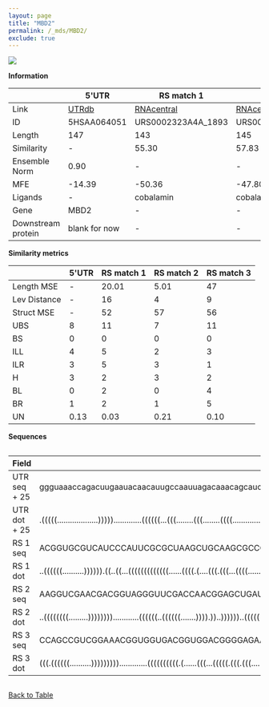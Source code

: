 ```yaml
---
layout: page
title: "MBD2"
permalink: /_mds/MBD2/
exclude: true
---
```




![](../../alns_9.28.22/aln_5HSAA064051_0.999.png?raw=true)


**Information**

| | 5'UTR       | RS match 1   | RS match 2  | RS match 3 |
| ---- | ----------- | ----------- | ----------- | ----------- |
| Link | <a href="http://utrdb.ba.itb.cnr.it/getutr/5HSAA064051/1" target="_blank" rel="noopener noreferrer">UTRdb</a>   | <a href="https://rnacentral.org/rna/URS0002323A4A/1893" target="_blank" rel="noopener noreferrer">RNAcentral</a>     |<a href="https://rnacentral.org/rna/URS00023154D8/2018041" target="_blank" rel="noopener noreferrer">RNAcentral</a>  | <a href="https://rnacentral.org/rna/URS0002321F47/196162" target="_blank" rel="noopener noreferrer">RNAcentral</a>   |
| ID | 5HSAA064051     | URS0002323A4A_1893     | URS00023154D8_2018041     | URS0002321F47_196162     |
| Length | 147     |  143    | 145   |  144    |
| Similarity | - | 55.30 | 57.83 | 58.04 |
| Ensemble Norm | 0.90 | - | - | - |
| MFE | -14.39 | -50.36 | -47.80 | -61.12 |
| Ligands | - | cobalamin | cobalamin | cobalamin |
| Gene | MBD2 | - | - | - |
| Downstream protein | blank for now    |    -    | -  | - |


**Similarity metrics**

| | 5'UTR       | RS match 1   | RS match 2  | RS match 3 |
| ---- | ----------- | ----------- | ----------- | ----------- |
| Length MSE | - | 20.01 | 5.01 | 47 |
| Lev Distance | - | 16 | 4 | 9 |
| Struct MSE | - | 52 | 57 | 56 |
| UBS| 8 | 11 | 7 | 11 |
| BS | 0 | 0 | 0 | 0 |
| ILL | 4 | 5 | 2 | 3 |
| ILR | 3 | 5 | 3 | 1 |
| H | 3 | 2 | 3 | 2 |
| BL | 0 | 2 | 0 | 4 |
| BR | 1 | 2 | 1 | 5 |
| UN | 0.13 | 0.03 | 0.21 | 0.10 |

**Sequences**


<div style="overflow-x:auto;">

<table>
<colgroup>
<col width="30%" />
<col width="70%" />
</colgroup>
<thead>
<tr class="header">
<th>Field</th>
<th>Description</th>
</tr>
</thead>
<tbody>
<tr>
<td markdown="span">UTR seq + 25 </td>
<td markdown="span"> ggguaaaccagacuugaauacaacauugccaauuagacaaacagcaucaauuuucaaacaaccgguaaccaaagucacaaaucauccuaguaauaaagugaaaucagacccacaacgaaugaATGCGCGCGCACCCGGGGGGAGGCC </td>
</tr>
<tr>
<td markdown="span">UTR dot + 25  </td>
<td markdown="span"> .(((((...................))))).............((((((...(((........(((........((((...................))))......)))......)))))).)))....((..((....))..)).
</td>
</tr>


<tr>
<td markdown="span">RS 1 seq </td>
<td markdown="span"> ACGGUGCGUCAUCCCAUUCGCGCUAAGCUGCAAGCGCCCCGCGGGGGAAGUCCGGUCGAAAUCCGGCGCUGACCCGCAACGGUAGGCGGAGCCCGAUACGUGGACCCGUAAGCCCGAUUACCCGCGGCGGUGAAGGCUCCUGU
</td>
</tr>


<tr>
<td markdown="span">RS 1 dot </td>
<td markdown="span"> ..((((((..........)))))).((..((...(((((((((((((......((((.(....(((.(((...((((........)))))))))).....).))))......)))......)))))).))))...))..))..
</td>
</tr>


<tr>
<td markdown="span">RS 2 seq </td>
<td markdown="span"> AAGGUCGAACGACGGUAGGGUUCGACCAACGGAGCUGAUGCGGGGAAGUCCUGUGUGAUUCAGGCGCGGUCCCGCCACUGUGUACGAGUAUUCCGAUUGUCGGCAGCCUCGUAAGCCAGAUCACCGCACAGCAUCGAAAUUACUU
</td>
</tr>


<tr>
<td markdown="span">RS 2 dot </td>
<td markdown="span"> ..((((((((.........))))))))............((((((..((((((.......)))).))..))))))..(((((((((((....((((...))))....))))).............))))))..............
</td>
</tr>


<tr>
<td markdown="span">RS 3 seq </td>
<td markdown="span"> CCAGCCGUCGGAAACGGUGGUGACGGUGGACGGGGAGAAUCUGGGAAGCCGGUGAGAUUCCGGCACAGGCCCGCUGCGGUGAACCGAGCCUCCUCCACGGAGGACUCGGCAAGUCCGAAGACCGGCCUCCCGCCUGGCUUCUCC
</td>
</tr>


<tr>
<td markdown="span">RS 3 dot </td>
<td markdown="span"> (((.((((((..........))))))))).............((((((((((.(......(((...(((((.(((.(((....((((((((((.....))))).))))).....))).)).).))))).)))))))))))))).
</td>
</tr>

</tbody>
</table>


</div>


[Back to Table](../../display)
